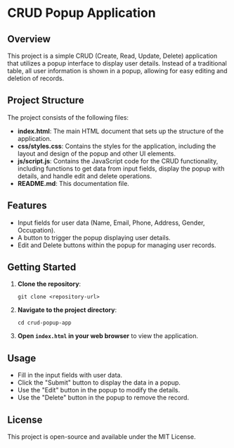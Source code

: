 # CRUD Popup Application

## Overview
This project is a simple CRUD (Create, Read, Update, Delete) application that utilizes a popup interface to display user details. Instead of a traditional table, all user information is shown in a popup, allowing for easy editing and deletion of records.

## Project Structure
The project consists of the following files:

- **index.html**: The main HTML document that sets up the structure of the application.
- **css/styles.css**: Contains the styles for the application, including the layout and design of the popup and other UI elements.
- **js/script.js**: Contains the JavaScript code for the CRUD functionality, including functions to get data from input fields, display the popup with details, and handle edit and delete operations.
- **README.md**: This documentation file.

## Features
- Input fields for user data (Name, Email, Phone, Address, Gender, Occupation).
- A button to trigger the popup displaying user details.
- Edit and Delete buttons within the popup for managing user records.

## Getting Started
1. **Clone the repository**:
   ```
   git clone <repository-url>
   ```
2. **Navigate to the project directory**:
   ```
   cd crud-popup-app
   ```
3. **Open `index.html` in your web browser** to view the application.

## Usage
- Fill in the input fields with user data.
- Click the "Submit" button to display the data in a popup.
- Use the "Edit" button in the popup to modify the details.
- Use the "Delete" button in the popup to remove the record.

## License
This project is open-source and available under the MIT License.